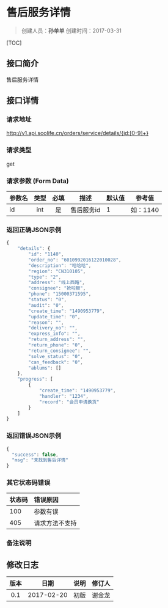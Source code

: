 # 售后服务详情
>创建人员：**孙单单**
>创建时间：2017-03-31

[TOC]


## 接口简介
售后服务详情

## 接口详情

### 请求地址
http://v1.api.soolife.cn/orders/service/details/{id:[0-9]+}

### 请求类型
get

### 请求参数 (Form Data)
| 参数名 | 类型 | 必填 | 描述 | 默认值 | 参考值 |
| --- | :---: | :---: | --- | --- | --- |
|id|int|是|售后服务id|1|如：1140|

### 返回正确JSON示例
```javascript
{
    "details": {
        "id": "1140",
        "order_no": "6010992016122010028",
        "description": "哈哈哈",
        "region": "CN310105",
        "type": "2",
        "address": "线上西路",
        "consignee": "抢啦额",
        "phone": "15000371595",
        "status": "0",
        "audit": "0",
        "create_time": "1490953779",
        "update_time": "0",
        "reason": "",
        "delivery_no": "",
        "express_info": "",
        "return_address": "",
        "return_phone": "0",
        "return_consignee": "",
        "solve_status": "0",
        "can_feedback": "0",
        "ablums": []
    },
    "progress": [
        {
            "create_time": "1490953779",
            "handler": "1234",
            "record": "会员申请换货"
        }
    ]
}
```
### 返回错误JSON示例
```javascript
{
  "success": false,
  "msg": "未找到售后详情"
}
```

### 其它状态码错误
| 状态码 | 错误原因     |
| :------------- | :------------- |
|100|参数有误|
|405|请求方法不支持|

### 备注说明


## 修改日志
| 版本   | 日期         | 说明   | 修订人  |
| :----: | :----------: | :---- | :---- |
| 0.1  | 2017-02-20 | 初版   | 谢金龙  |
